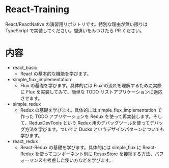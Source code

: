 # React-Training

React/ReactNative の演習用リポジトリです。特別な理由が無い限りは TypeScript で実装してください。間違いをみつけたら PR ください。

# 内容

- react_basic
  - React の基本的な機能を学びます。
- simple_flux_implementation
  - Flux の基礎を学びます。具体的には Flux の流れを理解するために実際に Flux を実装してみて、簡単な TODO リストアプリケーションに適応させます。
- simple_redux
  - Redux の基礎を学びます。具体的には simple_flux_implementation で作った TODO アプリケーションを Redux を使って再実装します。そして、ReduxDevTools という Redux 用のデバッグツールを使ってデバッグ方法を学びます。ついでに Ducks というデザインパターンについても学びます。
- react_redux
  - React-Redux の基礎を学びます。具体的には simple_flux に React-Redux を使ってコンポーネント別に ResuxStore を接続する方法、パフォーマンスを考慮した使い方などを学びます。
